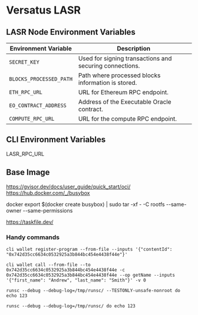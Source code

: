 # Versatus LASR

## LASR Node Environment Variables

| Environment Variable   | Description                                           |
|------------------------|-------------------------------------------------------|
| `SECRET_KEY`           | Used for signing transactions and securing connections. |
| `BLOCKS_PROCESSED_PATH`| Path where processed blocks information is stored.    |
| `ETH_RPC_URL`          | URL for Ethereum RPC endpoint.                        |
| `EO_CONTRACT_ADDRESS`  | Address of the Executable Oracle contract.            |
| `COMPUTE_RPC_URL`      | URL for the compute RPC endpoint.                     |

## CLI Environment Variables

LASR_RPC_URL

## Base Image

https://gvisor.dev/docs/user_guide/quick_start/oci/
https://hub.docker.com/_/busybox

docker export $(docker create busybox) | sudo tar -xf - -C rootfs --same-owner --same-permissions

https://taskfile.dev/

### Handy commands 

`cli wallet register-program --from-file --inputs '{"contentId": "0x742d35cc6634c0532925a3b844bc454e4438f44e"}'`

`cli wallet call --from-file --to 0x742d35cc6634c0532925a3b844bc454e4438f44e -c 0x742d35cc6634c0532925a3b844bc454e4438f44e --op getName --inputs '{"first_name": "Andrew", "last_name": "Smith"}' -v 0`

`runsc --debug --debug-log=/tmp/runsc/ --TESTONLY-unsafe-nonroot do echo 123`

`runsc --debug --debug-log=/tmp/runsc/ do echo 123`